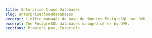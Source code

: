 ```yaml
---
title: Enterprise Cloud Databases
slug: enterpriseclouddatabases
excerpt: L'offre managée de base de données PostgreSQL par OVH.
excerpt: The PostgreSQL databases managed offer by OVH.
sections: Premiers pas, Tutoriels
---
```

